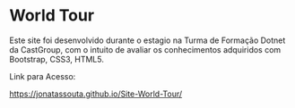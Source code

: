 # World Tour
Este site foi desenvolvido durante o estagio na Turma de Formação Dotnet da CastGroup, com o intuito de avaliar os conhecimentos adquiridos com Bootstrap, CSS3, HTML5.

Link para Acesso:

https://jonatassouta.github.io/Site-World-Tour/
